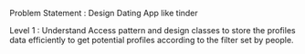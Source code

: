 Problem Statement : Design Dating App like tinder 

Level 1 : Understand Access pattern and design classes to store the profiles data efficiently to get potential profiles according to the filter set by people.
